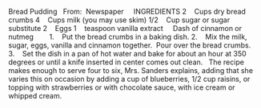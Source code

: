 Bread Pudding
 
From:  Newspaper
 
 
INGREDIENTS
2    Cups dry bread crumbs
4    Cups milk (you may use skim)
1/2    Cup sugar or sugar substitute
2    Eggs
1    teaspoon vanilla extract
    Dash of cinnamon or nutmeg
    
 
1.    Put the bread crumbs in a baking dish.
2.    Mix the milk, sugar, eggs, vanilla and cinnamon together.  Pour over the bread crumbs.
3.    Set the dish in a pan of hot water and bake for about an hour at 350 degrees or until a knife inserted in center comes out clean.
 
The recipe makes enough to serve four to six, Mrs. Sanders explains, adding that she varies this on occasion by adding a cup of blueberries, 1/2 cup raisins, or topping with strawberries or with chocolate sauce, with ice cream or whipped cream. 
 
